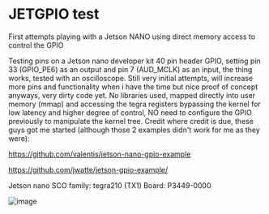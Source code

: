 # JETGPIO test
First attempts playing with a Jetson NANO using direct memory access to control the GPIO

Testing pins on a Jetson nano developer kit 40 pin header GPIO, setting pin 33 (GPIO_PE6) as an output and pin 7 (AUD_MCLK) as an input, the thing works, tested with an oscilloscope. Still very initial attempts, will increase more pins and functionality when i have the time but nice proof of concept anyways, very dirty code yet.
No libraries used, mapped directly into user memory (mmap) and accessing the tegra registers bypassing the kernel for low latency and higher degree of control, NO need to configure the GPIO previously to manipulate the kernel tree. Credit where credit is due, these guys got me started (although those 2 examples didn't work for me as they were):

https://github.com/valentis/jetson-nano-gpio-example

https://github.com/jwatte/jetson-gpio-example/

Jetson nano SCO family: tegra210 (TX1)
Board: P3449-0000

![image](https://user-images.githubusercontent.com/47650457/164944765-998ca31c-d72c-4d2b-8cbc-7bea594ce8d5.png)






